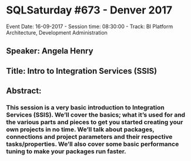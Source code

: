 # SQLSaturday #673 - Denver 2017
Event Date: 16-09-2017 - Session time: 08:30:00 - Track: BI Platform Architecture, Development  Administration
## Speaker: Angela Henry
## Title: Intro to Integration Services (SSIS)
## Abstract:
### This session is a very basic introduction to Integration Services (SSIS).  We’ll cover the basics; what it’s used for and the various parts and pieces to get you started creating your own projects in no time.  We’ll talk about packages, connections and project parameters and their respective tasks/properties.  We’ll also cover some basic performance tuning to make your packages run faster.
